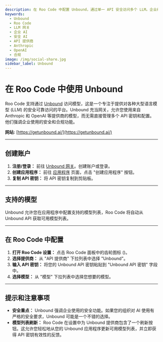 ```yaml
---
description: 在 Roo Code 中配置 Unbound，通过单一 API 安全访问多个 LLM。企业级安全和合规功能。
keywords:
  - Unbound
  - Roo Code
  - LLM 网关
  - 企业 AI
  - 安全 AI
  - API 提供商
  - Anthropic
  - OpenAI
  - 合规
image: /img/social-share.jpg
sidebar_label: Unbound
---
```


# 在 Roo Code 中使用 Unbound

Roo Code 支持通过 [Unbound](https://getunbound.ai/) 访问模型，这是一个专注于提供对各种大型语言模型 (LLM) 的安全可靠访问的平台。Unbound 充当网关，允许您使用来自 Anthropic 和 OpenAI 等提供商的模型，而无需直接管理多个 API 密钥和配置。他们强调企业使用的安全和合规功能。

**网站:** [https://getunbound.ai/](https://getunbound.ai/)

---

## 创建账户

1.  **注册/登录：** 前往 [Unbound 网关](https://gateway.getunbound.ai)。创建账户或登录。
2.  **创建应用程序：** 前往 [应用程序](https://gateway.getunbound.ai/ai-gateway-applications) 页面，点击 "创建应用程序" 按钮。
3.  **复制 API 密钥：** 将 API 密钥复制到剪贴板。

---

## 支持的模型

Unbound 允许您在应用程序中配置支持的模型列表，Roo Code 将自动从 Unbound API 获取可用模型列表。

---

## 在 Roo Code 中配置

1.  **打开 Roo Code 设置：** 点击 Roo Code 面板中的齿轮图标 (<Codicon name="gear" />)。
2.  **选择提供商：** 从 "API 提供商" 下拉列表中选择 "Unbound"。
3.  **输入 API 密钥：** 将您的 Unbound API 密钥粘贴到 "Unbound API 密钥" 字段中。
4.  **选择模型：** 从 "模型" 下拉列表中选择您想要的模型。

---

## 提示和注意事项

* **安全重点：** Unbound 强调企业使用的安全功能。如果您的组织对 AI 使用有严格的安全要求，Unbound 可能是一个不错的选择。
*   **模型列表刷新：** Roo Code 在设置中为 Unbound 提供商包含了一个刷新按钮。这允许您轻松地从您的 Unbound 应用程序更新可用模型列表，并立即获得 API 密钥有效性的反馈。
